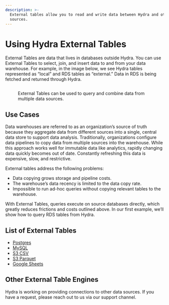 ```yaml
---
description: >-
  External tables allow you to read and write data between Hydra and other data
  sources.
---
```


# Using Hydra External Tables

External Tables are data that lives in databases outside Hydra. You can use External Tables to select, join, and insert data to and from your data warehouse. For example, in the image below, we see Hydra tables represented as “local” and RDS tables as “external.” Data in RDS is being fetched and returned through Hydra.

<figure><img src="../../.gitbook/assets/fdw_diagram.jpg" alt=""><figcaption><p>External Tables can be used to query and combine data from multiple data sources.</p></figcaption></figure>

## Use Cases

Data warehouses are referred to as an organization’s source of truth because they aggregate data from different sources into a single, central data store to support data analysis. Traditionally, organizations configure data pipelines to copy data from multiple sources into the warehouse. While this approach works well for immutable data like analytics, rapidly changing data quickly becomes out of date. Constantly refreshing this data is expensive, slow, and restrictive.

External tables address the following problems:

* Data copying grows storage and pipeline costs.
* The warehouse’s data recency is limited to the data copy rate.
* Impossible to run ad-hoc queries without copying relevant tables to the warehouse.

With External Tables, queries execute on source databases directly, which greatly reduces frictions and costs outlined above. In our first example, we’ll show how to query RDS tables from Hydra.

## List of External Tables

* [Postgres](../centralize-data/stream/from-a-database-dbms.md)
* [MySQL](../centralize-data/stream/from-a-database-dbms.md)
* [S3 CSV](../centralize-data/load/from-s3.md)
* [S3 Parquet](../centralize-data/load/from-s3.md)
* [Google Sheets](../centralize-data/load/from-google-sheets.md)

## Other External Table Engines

Hydra is working on providing connections to other data sources. If you have a request, please reach out to us via our support channel.
